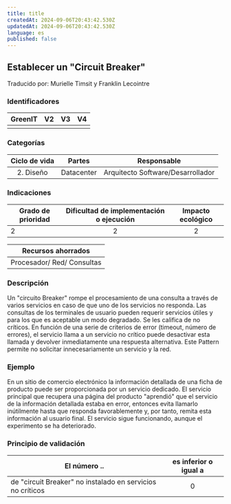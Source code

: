 ```yaml
---
title: title
createdAt: 2024-09-06T20:43:42.530Z
updatedAt: 2024-09-06T20:43:42.530Z
language: es
published: false
---
```

## Establecer un "Circuit Breaker"
Traducido por: Murielle Timsit y Franklin Lecointre

### Identificadores

| GreenIT | V2  | V3  | V4  |
|:-------:|:---:|:---:|:---:|
|         |     |     |     |

### Categorías

| Ciclo de vida | Partes | Responsable |
|:---------:|:----:|:----:|
| 2. Diseño | Datacenter | Arquitecto Software/Desarrollador |

### Indicaciones

| Grado de prioridad   | Dificultad de implementación o ejecución | Impacto ecológico   |
|-------------------|:-------------------------:|:---------------------:|
|    2  | 2 | 2 |    

| Recursos ahorrados |
|:-----------------------------------------------------:|
| Procesador/ Red/ Consultas   |

### Descripción

Un "circuito Breaker" rompe el procesamiento de una consulta a través de varios servicios en caso de que uno de los servicios no responda.
Las consultas de los terminales de usuario pueden requerir servicios útiles y para los que es aceptable un modo degradado.
Se les califica de no críticos.
En función de una serie de criterios de error (timeout, número de errores), el servicio llama a un servicio no crítico puede desactivar esta llamada y devolver inmediatamente una respuesta alternativa.
Este Pattern permite no solicitar innecesariamente un servicio y la red.

### Ejemplo

En un sitio de comercio electrónico la información detallada de una ficha de producto puede ser proporcionada por un servicio dedicado. 
El servicio principal que recupera una página del producto "aprendió" que el servicio de la información detallada estaba en error, entonces evita llamarlo inútilmente hasta que responda favorablemente y, por tanto, remita esta información al usuario final.
El servicio sigue funcionando, aunque el experimento se ha deteriorado.

### Principio de validación

| El número ..   | es inferior o igual a |
|----------------------------------------------------------------------|:-----------------------:|
| de "circuit Breaker" no instalado en servicios no críticos | 0   |
